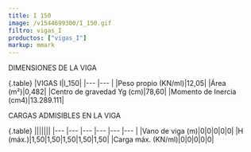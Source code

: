 ```yaml
---
title: I 150
image: /v1544699300/I_150.gif
filtro: vigas_I
productos: ["vigas_I"]
markup: mmark
---
```


DIMENSIONES DE LA VIGA

{.table}
|VIGAS I|I_150|
|--- |--- |
|Peso propio (KN/ml)|12,05|
|Área (m²)|0,482|
|Centro de gravedad Yg (cm)|78,60|
|Momento de Inercia (cm4)|13.289.111|


CARGAS ADMISIBLES EN LA VIGA

{.table}
|||||||
|--- |--- |--- |--- |--- |--- |
|Vano de viga (m)|0|0|0|0|0|
|H (máx.)|1,50|1,50|1,50|1,50|1,50|
|Carga máx. (KN/ml)|0|0|0|0|0|
